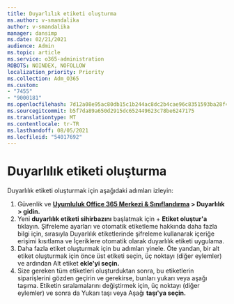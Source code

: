 ```yaml
---
title: Duyarlılık etiketi oluşturma
ms.author: v-smandalika
author: v-smandalika
manager: dansimp
ms.date: 02/21/2021
audience: Admin
ms.topic: article
ms.service: o365-administration
ROBOTS: NOINDEX, NOFOLLOW
localization_priority: Priority
ms.collection: Adm_O365
ms.custom:
- "7455"
- "9000181"
ms.openlocfilehash: 7d12a08e95ac80db15c1b244ac8dc2b4cae96c8351593ba28f4f4a9790dada4f
ms.sourcegitcommit: b5f7da89a650d2915dc652449623c78be6247175
ms.translationtype: MT
ms.contentlocale: tr-TR
ms.lasthandoff: 08/05/2021
ms.locfileid: "54017692"
---
```

# <a name="create-a-sensitivity-label"></a>Duyarlılık etiketi oluşturma

Duyarlılık etiketi oluşturmak için aşağıdaki adımları izleyin:

1. Güvenlik ve **[Uyumluluk Office 365 Merkezi & Sınıflandırma](https://sip.protection.office.com/) > Duyarlılık > gidin.**
2. Yeni **duyarlılık etiketi sihirbazını** başlatmak için + **Etiket oluştur'a** tıklayın. Şifreleme ayarları ve otomatik etiketleme hakkında [](/microsoft-365/compliance/encryption-sensitivity-labels) daha fazla bilgi için, sırasıyla [](/microsoft-365/compliance/apply-sensitivity-label-automatically)Duyarlılık etiketlerinde şifreleme kullanarak içeriğe erişimi kısıtlama ve İçeriklere otomatik olarak duyarlılık etiketi uygulama.
3. Daha fazla etiket oluşturmak için bu adımları yinele. Öte yandan, bir alt etiket oluşturmak için önce üst etiketi seçin, üç noktayı (diğer eylemler) ve ardından Alt etiket **ekle'yi seçin.**
4. Size gereken tüm etiketleri oluşturduktan sonra, bu etiketlerin siparişlerini gözden geçirin ve gerekirse, bunları yukarı veya aşağı taşıma. Etiketin sıralamalarını değiştirmek için, üç noktayı (diğer eylemler) ve sonra da Yukarı taşı veya Aşağı **taşı'ya seçin.**  
